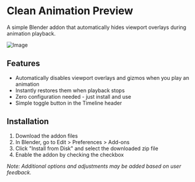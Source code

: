 # Clean Animation Preview

A simple Blender addon that automatically hides viewport overlays during animation playback.

![Image](https://github.com/user-attachments/assets/de67cc29-b305-492f-99d0-1f34b427bddb)

## Features

- Automatically disables viewport overlays and gizmos when you play an animation
- Instantly restores them when playback stops
- Zero configuration needed - just install and use
- Simple toggle button in the Timeline header

## Installation

1. Download the addon files
2. In Blender, go to Edit > Preferences > Add-ons
3. Click "Install from Disk" and select the downloaded zip file
4. Enable the addon by checking the checkbox

*Note: Additional options and adjustments may be added based on user feedback.*
